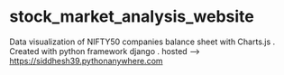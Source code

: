# stock_market_analysis_website
Data visualization of NIFTY50 companies balance sheet with Charts.js .
Created with python framework django .
hosted --> https://siddhesh39.pythonanywhere.com
